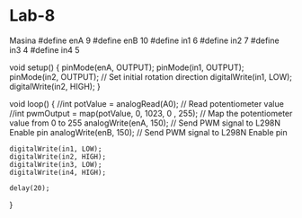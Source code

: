 # Lab-8
Masina
#define enA 9
#define enB 10
#define in1 6
#define in2 7
#define in3 4
#define in4 5

void setup() {
  pinMode(enA, OUTPUT);
  pinMode(in1, OUTPUT);
  pinMode(in2, OUTPUT);
  // Set initial rotation direction
  digitalWrite(in1, LOW);
  digitalWrite(in2, HIGH);
}

void loop() {
  //int potValue = analogRead(A0); // Read potentiometer value
  //int pwmOutput = map(potValue, 0, 1023, 0 , 255); // Map the potentiometer value from 0 to 255
  analogWrite(enA, 150); // Send PWM signal to L298N Enable pin
  analogWrite(enB, 150); // Send PWM signal to L298N Enable pin
  
    digitalWrite(in1, LOW);
    digitalWrite(in2, HIGH);
    digitalWrite(in3, LOW);
    digitalWrite(in4, HIGH);
    
    delay(20);
  
}
